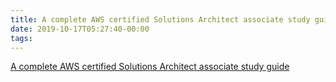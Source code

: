 ```yaml
---
title: A complete AWS certified Solutions Architect associate study guide
date: 2019-10-17T05:27:40-00:00
tags:
---
```


[A complete AWS certified Solutions Architect associate study guide](https://cloudacademy.com/blog/aws-certified-solutions-architect-associate-study-guide/)
